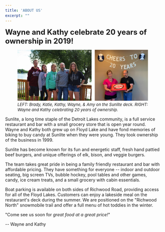 ```yaml
---
title: 'ABOUT US'
excerpt: ""
---
```


<strong> <font size="5"> Wayne and Kathy celebrate 20 years of ownership in 2019! </font> </strong>

<figure>
  <img src="\assets\20years.png">
  <figcaption> <font size="2"> <i> LEFT: Brady, Katie, Kathy, Wayne, &amp; Amy on the Sunlite deck. RIGHT: Wayne and Kathy celebrating 20 years of ownership. </i> </font> </figcaption>
</figure>


Sunlite, a long time staple of the Detroit Lakes community, is a full service restaurant and bar with a small grocery store that is open year round. Wayne and Kathy both grew up on Floyd Lake and have fond memories of biking to buy candy at Sunlite when they were young. They took ownership of the business in 1999.

Sunlite has become known for its fun and energetic staff, fresh hand pattied beef burgers, and unique offerings of elk, bison, and veggie burgers.

The team takes great pride in being a family friendly restaurant and bar with affordable pricing. They have something for everyone -- indoor and outdoor seating, big screen TVs, bubble hockey, pool tables and other games, candy, ice cream treats, and a small grocery with cabin essentials.

Boat parking is available on both sides of Richwood Road, providing access for all of the Floyd Lakes. Customers can enjoy a lakeside meal on the restaurant's deck during the summer. We are positioned on the "Richwood North" snowmobile trail and offer a full menu of hot toddies in the winter. 

"Come see us soon for <i>great food at a great price!</i>"   

 -- Wayne and Kathy

